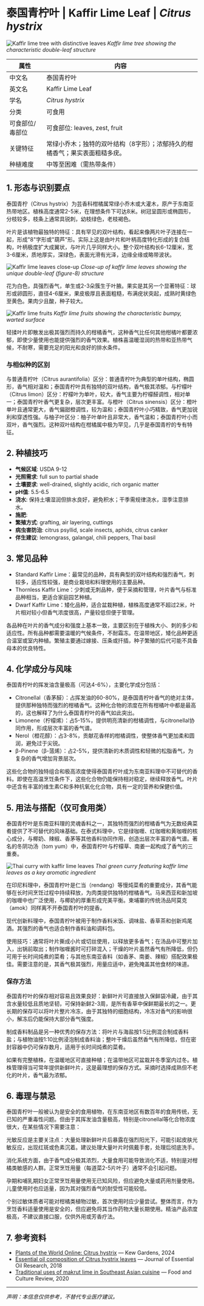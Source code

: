 # 泰国青柠叶 | Kaffir Lime Leaf | *Citrus hystrix*

![Kaffir lime tree with distinctive leaves](https://upload.wikimedia.org/wikipedia/commons/thumb/8/84/Kaffir_lime_tree.jpg/640px-Kaffir_lime_tree.jpg)
*Kaffir lime tree showing the characteristic double-leaf structure*

| 属性 | 内容 |
|------|------|
| 中文名 | 泰国青柠叶 |
| 英文名 | Kaffir Lime Leaf |
| 学名 | *Citrus hystrix* |
| 分类 | 可食用 |
| 可食部位/毒部位 | 可食部位: leaves, zest, fruit |
| 关键特征 | 常绿小乔木；独特的双叶结构（8字形）；浓郁持久的柑橘香气；果实表面粗糙多疣。 |
| 种植难度 | 中等至困难（需热带条件） |

## 1. 形态与识别要点

泰国青柠（Citrus hystrix）为芸香科柑橘属常绿小乔木或大灌木，原产于东南亚热带地区。植株高度通常2-5米，在理想条件下可达8米。树冠呈圆形或椭圆形，分枝较多，枝条上通常具锐刺，幼枝绿色，老枝褐色。

叶片是该植物最独特的特征：具有罕见的双叶结构，看起来像两片叶子连接在一起，形成"8"字形或"葫芦"形。实际上这是由叶片和叶柄高度特化形成的复合结构，叶柄极度扩大成翼状，与叶片几乎同样大小。整个双叶结构长6-12厘米，宽3-6厘米，质地厚实，深绿色，表面光滑有光泽，边缘全缘或略带波状。

![Kaffir lime leaves close-up](https://upload.wikimedia.org/wikipedia/commons/thumb/b/bd/Citrus_hystrix_leaves.jpg/640px-Citrus_hystrix_leaves.jpg)
*Close-up of kaffir lime leaves showing the unique double-leaf (figure-8) structure*

花为白色，具强烈香气，单生或2-3朵簇生于叶腋。果实是其另一个显著特征：球形或卵圆形，直径4-6厘米，果皮极厚且表面粗糙，布满疣状突起，成熟时黄绿色至黄色。果肉少且酸，种子较大。

![Kaffir lime fruits](https://upload.wikimedia.org/wikipedia/commons/thumb/a/a3/Citrus_hystrix_fruits.jpg/640px-Citrus_hystrix_fruits.jpg)
*Kaffir lime fruits showing the characteristic bumpy, warted surface*

轻揉叶片即散发出极其强烈而持久的柑橘香气，这种香气比任何其他柑橘叶都要浓郁，即使少量使用也能提供强烈的香气效果。植株喜温暖湿润的热带和亚热带气候，不耐寒，需要充足的阳光和良好的排水条件。

### 与相似种的区别

与普通青柠叶（Citrus aurantifolia）区分：普通青柠叶为典型的单叶结构，椭圆形，香气相对温和；泰国青柠叶具有独特的双叶结构，香气极其浓郁。与柠檬叶（Citrus limon）区分：柠檬叶为单叶，较大，香气主要为柠檬醛调性，相对单一；泰国青柠叶香气更复杂，层次更丰富。与橙叶（Citrus sinensis）区分：橙叶单叶且通常更大，香气偏甜橙调性，较为温和；泰国青柠叶小巧精致，香气更加锐利和穿透性强。与柚子叶区分：柚子叶单叶且非常大，香气温和；泰国青柠叶小而双叶，香气强烈。这种双叶结构在柑橘属中极为罕见，几乎是泰国青柠的专有特征。

## 2. 种植技巧

- **气候区域**: USDA 9-12
- **光照需求**: full sun to partial shade
- **土壤要求**: well-drained, slightly acidic, rich organic matter
- **pH值**: 5.5-6.5
- **浇水**: 保持土壤湿润但排水良好，避免积水；干季需规律浇水，湿季注意排水。
- **施肥**: 
- **繁殖方式**: grafting, air layering, cuttings
- **病虫害防治**: citrus psyllid, scale insects, aphids, citrus canker
- **伴生建议**: lemongrass, galangal, chili peppers, Thai basil

## 3. 常见品种

- Standard Kaffir Lime：最常见的品种，具有典型的双叶结构和强烈香气，刺较多，适应性较强，是商业栽培和料理使用的主要品种。
- Thornless Kaffir Lime：少刺或无刺品种，便于采摘和管理，叶片香气与标准品种相当，更适合家庭园艺种植。
- Dwarf Kaffir Lime：矮化品种，适合盆栽种植，植株高度通常不超过2米，叶片相对较小但香气浓度很高，产量较低但便于管理。

各品种在叶片的香气成分和强度上基本一致，主要区别在于植株大小、刺的多少和适应性。所有品种都需要温暖的气候条件，不耐霜冻。在温带地区，矮化品种更适合温室或室内种植。繁殖主要通过嫁接、压条或扦插，种子繁殖的后代可能不具备母本的优良特性。

## 4. 化学成分与风味

泰国青柠叶的挥发油含量极高（可达4-6%），主要化学成分包括：
- Citronellal（香茅醛）：占挥发油的60-80%，是泰国青柠叶香气的绝对主体，提供那种独特而强烈的柑橘香气。这种化合物的浓度在所有柑橘叶中都是最高的，这也解释了为什么泰国青柠叶的香气如此突出。
- Limonene（柠檬烯）：占5-15%，提供明亮清新的柑橘调性，与citronellal协同作用，形成层次丰富的香气谱。
- Nerol（橙花醇）：占3-8%，贡献花香样的柑橘调性，使整体香气更加柔和圆润，避免过于尖锐。
- β-Pinene（β-蒎烯）：占2-5%，提供清新的木质调性和轻微的松脂香气，为复杂的香气增加背景层次。

这些化合物的独特组合和极高浓度使得泰国青柠叶成为东南亚料理中不可替代的香料。即使在高温烹饪条件下，这些化合物仍能保持相对稳定，继续释放香气。叶片中还含有丰富的维生素C和多种抗氧化化合物，具有一定的营养和保健价值。

## 5. 用法与搭配（仅可食用类）

泰国青柠叶是东南亚料理的灵魂香料之一，其独特而强烈的柑橘香气为无数经典菜肴提供了不可替代的风味基础。在泰式料理中，它是绿咖喱、红咖喱和黄咖喱的核心成分，与椰奶、辣椒、香茅等其他香料协同作用，创造出层次丰富的香气谱。著名的冬阴功汤（tom yum）中，泰国青柠叶与柠檬草、南姜一起构成了香气的三重奏。

![Thai curry with kaffir lime leaves](https://upload.wikimedia.org/wikipedia/commons/thumb/d/d6/Thai_green_curry.jpg/640px-Thai_green_curry.jpg)
*Thai green curry featuring kaffir lime leaves as a key aromatic ingredient*

在印尼料理中，泰国青柠叶是仁当（rendang）等慢炖菜肴的重要成分，其香气能够在长时间烹饪过程中持续释放，为肉类提供独特的柑橘香气。马来西亚和新加坡的咖喱中也广泛使用，与椰奶的厚重形成完美平衡。柬埔寨的传统汤品阿莫克（amok）同样离不开泰国青柠叶的提香。

现代创新料理中，泰国青柠叶被用于制作香料米饭、调味盐、香草茶和创新鸡尾酒。其强烈的香气也适合制作香料油和调料包。

使用技巧：通常将叶片撕成小片或切丝使用，以释放更多香气；在汤品中可整片加入，出锅前取出；制作咖喱酱时可打碎混入；干燥的叶片虽然香气有所降低，但仍可用于长时间炖煮的菜肴；与其他东南亚香料（如香茅、南姜、辣椒）搭配效果极佳。需要注意的是，其香气极其强烈，用量应适中，避免掩盖其他食材的味道。

### 保存方法

泰国青柠叶的保存相对容易且效果良好：新鲜叶片可直接放入保鲜袋冷藏，由于其含水量较低且质地坚韧，可保持新鲜2-3周，是所有香草中保鲜期最长的之一。更长期的保存可以将叶片整片冷冻，由于其独特的细胞结构，冷冻对香气的影响很小，解冻后仍能保持大部分香气强度。

制成香料制品是另一种优秀的保存方法：将叶片与海盐按1:5比例混合制成香料盐；与植物油按1:10比例浸泡制成香料油；整叶干燥后虽然香气有所降低，但在密封容器中仍可保存数月，适用于长时间炖煮的菜肴。

如果有完整植株，在温暖地区可直接种植；在温带地区可盆栽并冬季室内过冬。植株管理得当可常年提供新鲜叶片，这是最理想的保存方式。采摘时选择成熟但不老化的叶片，香气最为浓郁。

## 6. 毒理与禁忌

泰国青柠叶一般被认为是安全的食用植物，在东南亚地区有数百年的食用传统，无已知的严重毒性问题。但由于其挥发油含量极高，特别是citronellal等化合物浓度很大，在某些情况下需要注意：

光敏反应是主要关注点：大量处理新鲜叶片后暴露在强烈阳光下，可能引起皮肤光敏反应，出现红斑或色素沉着。建议处理大量叶片时佩戴手套，处理后彻底洗手。

消化系统方面，由于香气成分极其浓烈，大量食用可能导致消化不适，特别是对柑橘类敏感的人群。正常烹饪用量（每道菜2-5片叶子）通常不会引起问题。

孕期和哺乳期妇女正常烹饪用量使用无已知风险，但应避免大量或药用剂量使用。儿童使用时也应适量，因为其对强烈香气的耐受性可能较低。

个别过敏体质者可能对柑橘类植物过敏，首次使用时应少量尝试。整体而言，作为烹饪香料适量使用是安全的，但应避免将其当作药物大量长期使用。精油产品浓度极高，不建议直接口服，仅供外用或芳香疗法。

## 7. 参考资料

- [Plants of the World Online: Citrus hystrix](https://powo.science.kew.org/taxon/urn:lsid:ipni.org:names:325232-2) — Kew Gardens, 2024
- [Essential oil composition of Citrus hystrix leaves](https://doi.org/10.1080/10412905.2018.1428070) — Journal of Essential Oil Research, 2018
- [Traditional uses of makrut lime in Southeast Asian cuisine](https://doi.org/10.1080/87559129.2020.1789456) — Food and Culture Review, 2020

---
*声明：本信息仅供参考，不替代专业医疗建议。*